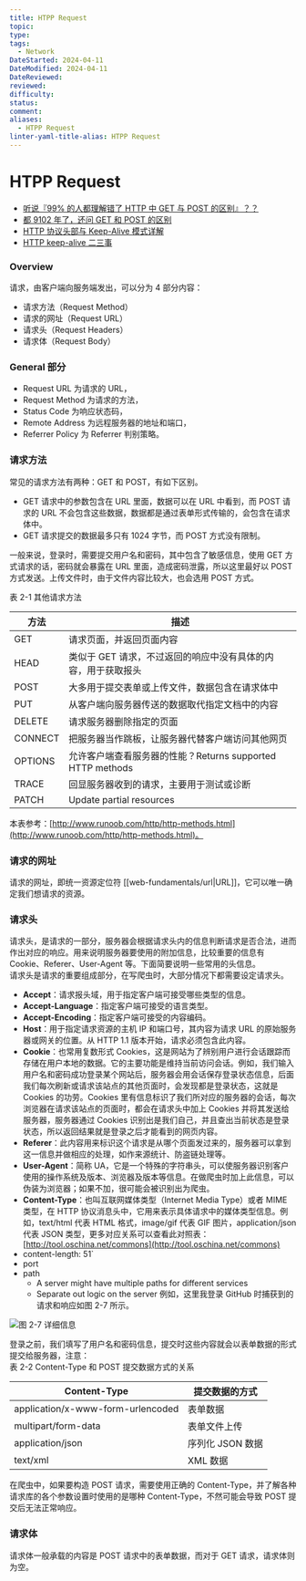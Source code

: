 ```yaml
---
title: HTPP Request
topic: 
type: 
tags:
  - Network
DateStarted: 2024-04-11
DateModified: 2024-04-11
DateReviewed: 
reviewed: 
difficulty: 
status: 
comment: 
aliases:
  - HTPP Request
linter-yaml-title-alias: HTPP Request
---
```

# HTPP Request
- [听说『99% 的人都理解错了 HTTP 中 GET 与 POST 的区别』？？](https://link.juejin.cn?target=https%3A%2F%2Fzhuanlan.zhihu.com%2Fp%2F25028045 "https://zhuanlan.zhihu.com/p/25028045")
- [都 9102 年了，还问 GET 和 POST 的区别](https://link.juejin.cn?target=https%3A%2F%2Fsegmentfault.com%2Fa%2F1190000018129846 "https://segmentfault.com/a/1190000018129846")
- [HTTP 协议头部与 Keep-Alive 模式详解](https://link.juejin.cn?target=https%3A%2F%2Fwww.byvoid.com%2Fzhs%2Fblog%2Fhttp-keep-alive-header "https://www.byvoid.com/zhs/blog/http-keep-alive-header")
- [HTTP keep-alive 二三事](https://link.juejin.cn?target=https%3A%2F%2Flotabout.me%2F2019%2FThings-about-keepalive%2F "https://lotabout.me/2019/Things-about-keepalive/")
### Overview
请求，由客户端向服务端发出，可以分为 4 部分内容：
- 请求方法（Request Method）
- 请求的网址（Request URL）
- 请求头（Request Headers）
- 请求体（Request Body）
### General 部分
- Request URL 为请求的 URL，
- Request Method 为请求的方法，
- Status Code 为响应状态码，
- Remote Address 为远程服务器的地址和端口，
- Referrer Policy 为 Referrer 判别策略。
### 请求方法
常见的请求方法有两种：GET 和 POST，有如下区别。
- GET 请求中的参数包含在 URL 里面，数据可以在 URL 中看到，而 POST 请求的 URL 不会包含这些数据，数据都是通过表单形式传输的，会包含在请求体中。
- GET 请求提交的数据最多只有 1024 字节，而 POST 方式没有限制。

一般来说，登录时，需要提交用户名和密码，其中包含了敏感信息，使用 GET 方式请求的话，密码就会暴露在 URL 里面，造成密码泄露，所以这里最好以 POST 方式发送。上传文件时，由于文件内容比较大，也会选用 POST 方式。

表 2-1 其他请求方法

| 方法      | 描述                                           |
| ------- | -------------------------------------------- |
| GET     | 请求页面，并返回页面内容                                 |
| HEAD    | 类似于 GET 请求，不过返回的响应中没有具体的内容，用于获取报头            |
| POST    | 大多用于提交表单或上传文件，数据包含在请求体中                      |
| PUT     | 从客户端向服务器传送的数据取代指定文档中的内容                      |
| DELETE  | 请求服务器删除指定的页面                                 |
| CONNECT | 把服务器当作跳板，让服务器代替客户端访问其他网页                     |
| OPTIONS | 允许客户端查看服务器的性能？Returns supported HTTP methods |
| TRACE   | 回显服务器收到的请求，主要用于测试或诊断                         |
| PATCH   | Update partial resources                     |  

本表参考：[http://www.runoob.com/http/http-methods.html](http://www.runoob.com/http/http-methods.html)。

### 请求的网址
请求的网址，即统一资源定位符 [[web-fundamentals/url|URL]]，它可以唯一确定我们想请求的资源。

### 请求头
请求头，是请求的一部分，服务器会根据请求头内的信息判断请求是否合法，进而作出对应的响应。用来说明服务器要使用的附加信息，比较重要的信息有 Cookie、Referer、User-Agent 等。下面简要说明一些常用的头信息。  
请求头是请求的重要组成部分，在写爬虫时，大部分情况下都需要设定请求头。
- **Accept**：请求报头域，用于指定客户端可接受哪些类型的信息。
- **Accept-Language**：指定客户端可接受的语言类型。
- **Accept-Encoding**：指定客户端可接受的内容编码。
- **Host**：用于指定请求资源的主机 IP 和端口号，其内容为请求 URL 的原始服务器或网关的位置。从 HTTP 1.1 版本开始，请求必须包含此内容。
- **Cookie**：也常用复数形式 Cookies，这是网站为了辨别用户进行会话跟踪而存储在用户本地的数据。它的主要功能是维持当前访问会话。例如，我们输入用户名和密码成功登录某个网站后，服务器会用会话保存登录状态信息，后面我们每次刷新或请求该站点的其他页面时，会发现都是登录状态，这就是 Cookies 的功劳。Cookies 里有信息标识了我们所对应的服务器的会话，每次浏览器在请求该站点的页面时，都会在请求头中加上 Cookies 并将其发送给服务器，服务器通过 Cookies 识别出是我们自己，并且查出当前状态是登录状态，所以返回结果就是登录之后才能看到的网页内容。
- **Referer**：此内容用来标识这个请求是从哪个页面发过来的，服务器可以拿到这一信息并做相应的处理，如作来源统计、防盗链处理等。
- **User-Agent**：简称 UA，它是一个特殊的字符串头，可以使服务器识别客户使用的操作系统及版本、浏览器及版本等信息。在做爬虫时加上此信息，可以伪装为浏览器；如果不加，很可能会被识别出为爬虫。
- **Content-Type**：也叫互联网媒体类型（Internet Media Type）或者 MIME 类型，在 HTTP 协议消息头中，它用来表示具体请求中的媒体类型信息。例如，text/html 代表 HTML 格式，image/gif 代表 GIF 图片，application/json 代表 JSON 类型，更多对应关系可以查看此对照表：[http://tool.oschina.net/commons](http://tool.oschina.net/commons)
-  content-length: 51`  
- port
- path
	- A server might have multiple paths for different services
	- Separate out logic on the server
例如，这里我登录 GitHub 时捕获到的请求和响应如图 2-7 所示。

![](https://cdn.cuiqingcai.com/wp-content/uploads/2018/02/2-7.jpg)图 2-7 详细信息

登录之前，我们填写了用户名和密码信息，提交时这些内容就会以表单数据的形式提交给服务器，注意：  
表 2-2 Content-Type 和 POST 提交数据方式的关系

| Content-Type                      | 提交数据的方式     |
| --------------------------------- | ----------- |
| application/x-www-form-urlencoded | 表单数据        |
| multipart/form-data               | 表单文件上传      |
| application/json                  | 序列化 JSON 数据 |
| text/xml                          | XML 数据      |


在爬虫中，如果要构造 POST 请求，需要使用正确的 Content-Type，并了解各种请求库的各个参数设置时使用的是哪种 Content-Type，不然可能会导致 POST 提交后无法正常响应。

### 请求体

请求体一般承载的内容是 POST 请求中的表单数据，而对于 GET 请求，请求体则为空。




